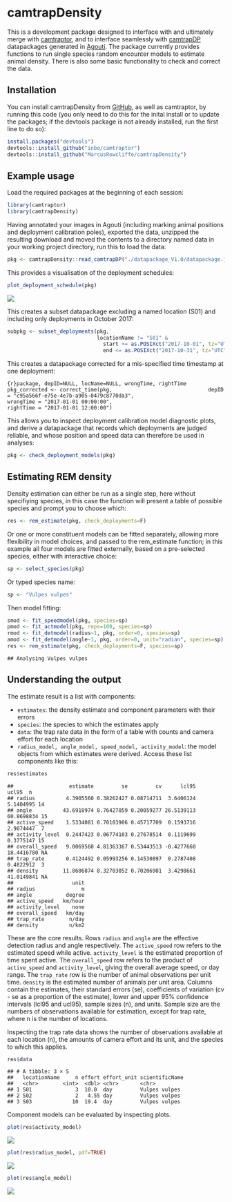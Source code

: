 camtrapDensity
================

This is a development package designed to interface with and ultimately
merge with
[camtraptor](https://github.com/inbo/camtraptor/blob/main/README.md),
and to interface seamlessly with
[camtrapDP](https://tdwg.github.io/camtrap-dp/data/) datapackages
generated in [Agouti](https://www.agouti.eu). The package currently
provides functions to run single species random encounter models to
estimate animal density. There is also some basic functionality to check
and correct the data.

## Installation

You can install camtrapDensity from
[GitHub](https://github.com/MarcusRowcliffe/camtrapDensity), as well as
camtraptor, by running this code (you only need to do this for the
inital install or to update the packages; if the devtools package is not
already installed, run the first line to do so):

``` r
install.packages("devtools")
devtools::install_github("inbo/camtraptor")
devtools::install_github("MarcusRowcliffe/camtrapDensity")
```

## Example usage

Load the required packages at the beginning of each session:

``` r
library(camtraptor)
library(camtrapDensity)
```

Having annotated your images in Agouti (including marking animal
positions and deployment calibration poles), exported the data, unzipped
the resulting download and moved the contents to a directory named data
in your working project directory, run this to load the data:

``` r
pkg <- camtrapDensity::read_camtrapDP("./datapackage_V1.0/datapackage.json")
```

This provides a visualisation of the deployment schedules:

``` r
plot_deployment_schedule(pkg)
```

![](README_files/figure-gfm/unnamed-chunk-4-1.png)<!-- -->

This creates a subset datapackage excluding a named location (S01) and
including only deployments in October 2017:

``` r
subpkg <- subset_deployments(pkg,
                             locationName != "S01" &
                               start >= as.POSIXct("2017-10-01", tz="UTC") &
                               end <= as.POSIXct("2017-10-31", tz="UTC"))
```

This creates a datapackage corrected for a mis-specified time timestamp
at one deployment:

`{r}package, depID=NULL, locName=NULL, wrongTime, rightTime pkg_corrected <- correct_time(pkg,                               depID = "c95a566f-e75e-4e7b-a905-0479c8770da3",                               wrongTime = "2017-01-01 00:00:00",                               rightTime = "2017-01-01 12:00:00")`

This allows you to inspect deployment calibration model diagnostic
plots, and derive a datapackage that records which deployments are
judged reliable, and whose position and speed data can therefore be used
in analyses:

``` r
pkg <- check_deployment_models(pkg)
```

## Estimating REM density

Density estimation can either be run as a single step, here without
specifiying species, in this case the function will present a table of
possible species and prompt you to choose which:

``` r
res <- rem_estimate(pkg, check_deployments=F)
```

Or one or more constituent models can be fitted separately, allowing
more flexibility in model choices, and passed to the rem_estimate
function; in this example all four models are fitted externally, based
on a pre-selected species, either with interactive choice:

``` r
sp <- select_species(pkg)
```

Or typed species name:

``` r
sp <- "Vulpes vulpes"
```

Then model fitting:

``` r
smod <- fit_speedmodel(pkg, species=sp)
pmod <- fit_actmodel(pkg, reps=100, species=sp)
rmod <- fit_detmodel(radius~1, pkg, order=0, species=sp)
amod <- fit_detmodel(angle~1, pkg, order=0, unit="radian", species=sp)
res <- rem_estimate(pkg, check_deployments=F, species=sp)
```

    ## Analysing Vulpes vulpes

## Understanding the output

The estimate result is a list with components:

- `estimates`: the density estimate and component parameters with their
  errors
- `species`: the species to which the estimates apply
- `data`: the trap rate data in the form of a table with counts and
  camera effort for each location
- `radius_model, angle_model, speed_model, activity_model`: the model
  objects from which estimates were derived. Access these list
  components like this:

``` r
res$estimates
```

    ##                  estimate         se         cv      lcl95      ucl95  n
    ## radius          4.3905560 0.38262427 0.08714711  3.6406124  5.1404995 14
    ## angle          43.6918974 8.76427859 0.20059277 26.5139113 60.8698834 15
    ## active_speed    1.5334081 0.70103906 0.45717709  0.1593716  2.9074447  7
    ## activity_level  0.2447423 0.06774103 0.27678514  0.1119699  0.3775147 15
    ## overall_speed   9.0069560 4.81363367 0.53443513 -0.4277660 18.4416780 NA
    ## trap_rate       0.4124492 0.05993256 0.14530897  0.2787408  0.4822912  3
    ## density        11.8606874 8.32703052 0.70206981  3.4298661 41.0149841 NA
    ##                   unit
    ## radius               m
    ## angle           degree
    ## active_speed   km/hour
    ## activity_level    none
    ## overall_speed   km/day
    ## trap_rate        n/day
    ## density          n/km2

These are the core results. Rows `radius` and `angle` are the effective
detection radius and angle respectively. The `active_speed` row refers
to the estimated speed while active. `activity_level` is the estimated
proportion of time spent active. The `overall_speed` row refers to the
product of `active_speed` and `activity_level`, giving the overall
average speed, or day range. The `trap_rate` row is the number of animal
observations per unit time. `density` is the estimated number of animals
per unit area. Columns contain the estimates, their standard errors
(se), coefficients of variation (cv - se as a proportion of the
estimate), lower and upper 95% confidence intervals (lcl95 and ucl95),
sample sizes (n), and units. Sample size are the numbers of observations
available for estimation, except for trap rate, where n is the number of
locations.

Inspecting the trap rate data shows the number of observations available
at each location (n), the amounts of camera effort and its unit, and the
species to which this applies.

``` r
res$data
```

    ## # A tibble: 3 × 5
    ##   locationName     n effort effort_unit scientificName
    ##   <chr>        <int>  <dbl> <chr>       <chr>         
    ## 1 S01              3  10.0  day         Vulpes vulpes 
    ## 2 S02              2   4.55 day         Vulpes vulpes 
    ## 3 S03             10  19.4  day         Vulpes vulpes

Component models can be evaluated by inspecting plots.

``` r
plot(res$activity_model)
```

![](README_files/figure-gfm/unnamed-chunk-13-1.png)<!-- -->

``` r
plot(res$radius_model, pdf=TRUE)
```

![](README_files/figure-gfm/unnamed-chunk-13-2.png)<!-- -->

``` r
plot(res$angle_model)
```

![](README_files/figure-gfm/unnamed-chunk-13-3.png)<!-- -->

